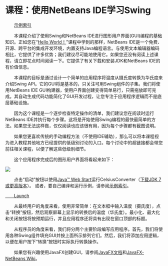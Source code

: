 # 课程：使用NetBeans IDE学习Swing

&emsp;&emsp;[示例索引](https://docs.oracle.com/javase/tutorial/uiswing/examples/learn/index.html)

&emsp;&emsp;本课程介绍了使用Swing和NetBeans IDE进行图形用户界面(GUI)编程的基础知识。正如您在“[Hello World！](https://docs.oracle.com/javase/tutorial/getStarted/cupojava/netbeans.html)”课程中学到的那样，NetBeans IDE是一个免费、开源、跨平台的集成开发环境，内置支持Java编程语言。与使用文本编辑器编码相比，它提供了许多优势；我们建议尽可能地使用它。如果您还没有阅读上述课程，请立即花点时间阅读一下。它提供了有关下载和安装JDK和NetBeans IDE的有价值信息。

&emsp;&emsp;本课程的目标是通过设计一个简单的应用程序将温度从摄氏度转换为华氏度来介绍Swing API。它的GUI将是基本的，只关注可用Swing组件的子集。我们将使用NetBeans IDE GUI构建器，使用户界面创建变得简单易行，只需拖放即可完成。其自动生成代码功能简化了GUI开发过程，让您专注于应用程序逻辑而不是底层基础设施。

&emsp;&emsp;因为这个课程是一个逐步检查特定操作的清单，我们建议您在阅读时运行NetBeans IDE并执行每个步骤。这将是开始使用Swing编程的最快最简单的方法。如果您无法这样做，仅仅阅读也应该很有用，因为每个步骤都有截图说明。

&emsp;&emsp;如果您更喜欢传统的手动编程方法（不使用IDE辅助），那么可以将本课程视为进入教程其他地方已经提供的低级别讨论的入口。每个讨论中的超链接都会带您前往相关课程，以便了解这些低级别细节。

&emsp;&emsp;这个应用程序完成后的图形用户界面将看起来如下：

![](https://docs.oracle.com/javase/tutorial/figures/uiswing/learn/nb-swing-1.png)

&emsp;&emsp;点击“启动”按钮以使用[Java™ Web Start](https://docs.oracle.com/javase/8/docs/technotes/guides/javaws/)运行CelsiusConverter（[下载JDK 7或更高版本](https://www.oracle.com/java/technologies/downloads/)）。 或者，要自己编译和运行示例，请参阅[示例索引](https://docs.oracle.com/javase/tutorial/uiswing/examples/learn/index.html#CelsiusConverter)。

[&emsp;&emsp;Launch](https://docs.oracle.com/javase/tutorialJWS/samples/uiswing/CelsiusConverterProject/CelsiusConverter.jnlp)

&emsp;&emsp;从最终用户的角度来看，使用非常简单：在文本框中输入温度（摄氏度），点击“转换”按钮，然后观察屏幕上显示的转换后的温度（华氏度）。最小化、最大化和关闭按钮将按预期运行，并且应用程序还将具有出现在窗口顶部的标题。

&emsp;&emsp;从程序员的角度来看，我们将分两个主要阶段编写应用程序。首先，我们将使用各种Swing组件填充GUI并按上面所示排列它们。然后，我们将添加应用逻辑，以便在用户按下“转换”按钮时实际执行转换操作。

&emsp;&emsp;如果您有兴趣使用JavaFX创建GUI，请参阅[JavaFX文档](https://docs.oracle.com/javase/8/javase-clienttechnologies.htm)和[JavaFX-NetBeans Wiki](https://netbeans.apache.org/wiki/JavaFX.html)。

